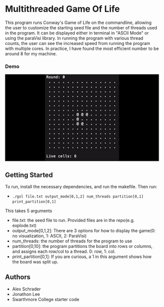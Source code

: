 # Multithreaded Game Of Life

This program runs Conway's Game of Life on the commandline, allowing the user to customize the starting seed file and the number of threads used in the program. It can be displayed either in terminal in "ASCII Mode" or using the paraVisi library. In running the program with various thread counts, the user can see the increased speed from running the program with multiple cores. In practice, I have found the most efficient number to be around 8 for my machine.

### Demo

![](golDemo.gif)

## Getting Started

To run, install the necessary dependencies, and run the makefile. Then run: 
 - `./gol file.txt output_mode[0,1,2] num_threads partition[0,1] print_partition[0,1]`

This takes 5 arguments

 - file.txt: the seed file to run. Provided files are in the repo(e.g. explode.txt)
 - output_mode[0,1,2]: There are 3 options for how to display the game(0: no visualization, 1: ASCII, 2: ParaVisi)
 - num_threads: the number of threads for the program to use
 - partition[0,10]: the program partitions the board into rows or columns, and assigns each row/col to a thread. 0: row, 1: col. 
 - print_partition[0,1]: If you are curious, a 1 in this argument shows how the board was split up. 

## Authors

 - Alex Schrader
 - Jonathon Lee
 - Swarthmore College starter code
